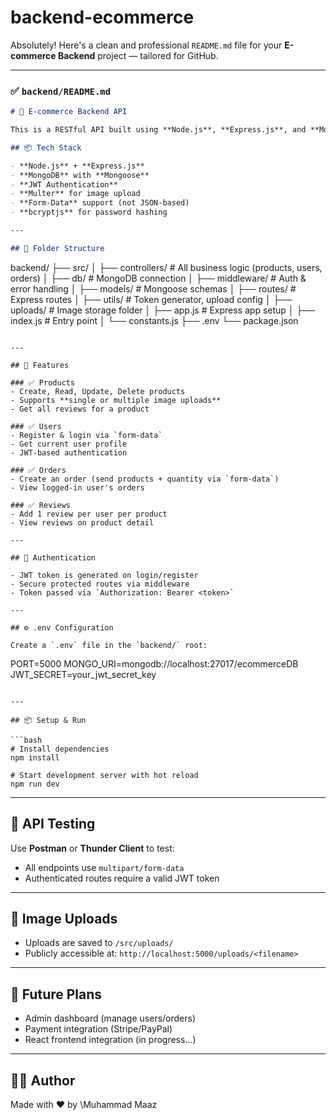 # backend-ecommerce
Absolutely! Here's a clean and professional `README.md` file for your **E-commerce Backend** project — tailored for GitHub.

---

### ✅ `backend/README.md`

```markdown
# 🛒 E-commerce Backend API

This is a RESTful API built using **Node.js**, **Express.js**, and **MongoDB** for an E-commerce platform. It supports full product management, user authentication, orders, and reviews.

## 📦 Tech Stack

- **Node.js** + **Express.js**
- **MongoDB** with **Mongoose**
- **JWT Authentication**
- **Multer** for image upload
- **Form-Data** support (not JSON-based)
- **bcryptjs** for password hashing

---

## 📁 Folder Structure

```

backend/
├── src/
│   ├── controllers/       # All business logic (products, users, orders)
│   ├── db/                # MongoDB connection
│   ├── middleware/        # Auth & error handling
│   ├── models/            # Mongoose schemas
│   ├── routes/            # Express routes
│   ├── utils/             # Token generator, upload config
│   ├── uploads/           # Image storage folder
│   ├── app.js             # Express app setup
│   ├── index.js           # Entry point
│   └── constants.js
├── .env
└── package.json

```

---

## 🚀 Features

### ✅ Products
- Create, Read, Update, Delete products
- Supports **single or multiple image uploads**
- Get all reviews for a product

### ✅ Users
- Register & login via `form-data`
- Get current user profile
- JWT-based authentication

### ✅ Orders
- Create an order (send products + quantity via `form-data`)
- View logged-in user's orders

### ✅ Reviews
- Add 1 review per user per product
- View reviews on product detail

---

## 🔐 Authentication

- JWT token is generated on login/register
- Secure protected routes via middleware
- Token passed via `Authorization: Bearer <token>`

---

## ⚙️ .env Configuration

Create a `.env` file in the `backend/` root:

```

PORT=5000
MONGO\_URI=mongodb://localhost:27017/ecommerceDB
JWT\_SECRET=your\_jwt\_secret\_key

````

---

## 📦 Setup & Run

```bash
# Install dependencies
npm install

# Start development server with hot reload
npm run dev
````

---

## 🧪 API Testing

Use **Postman** or **Thunder Client** to test:

* All endpoints use `multipart/form-data`
* Authenticated routes require a valid JWT token

---

## 📸 Image Uploads

* Uploads are saved to `/src/uploads/`
* Publicly accessible at: `http://localhost:5000/uploads/<filename>`

---

## 📌 Future Plans

* Admin dashboard (manage users/orders)
* Payment integration (Stripe/PayPal)
* React frontend integration (in progress...)

---

## 🧑‍💻 Author

Made with ❤️ by \Muhammad Maaz

